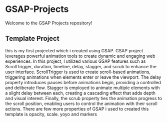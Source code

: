 # GSAP-Projects
Welcome to the GSAP Projects repository! 

<h2>Template Project </h2>
<p>
this is my first projected which i created using GSAP. GSAP project leverages powerful animation tools to create dynamic and engaging web experiences. In this project, I utilized various GSAP features such as ScrollTrigger, duration, timeline, delay, stagger, and scrub to enhance the user interface.
ScrollTrigger is used to create scroll-based animations, triggering animations when elements enter or leave the viewport. The delay property introduces pauses before animations begin, providing a controlled and deliberate flow. Stagger is employed to animate multiple elements with a slight delay between each, creating a cascading effect that adds depth and visual interest. Finally, the scrub property ties the animation progress to the scroll position, enabling users to control the animation with their scroll actions.
There are few more properties of GSAP i used to created this template is opacity, scale. yoyo and markers
</p>
